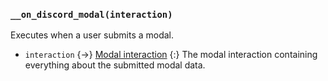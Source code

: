 ### `__on_discord_modal(interaction)`

Executes when a user submits a modal.

- `interaction` {->} [Modal interaction](/values/interactions/modal-interaction.md)
  {:} The modal interaction containing everything about the submitted modal data.